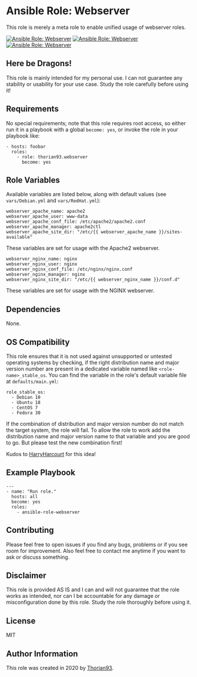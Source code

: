 # Ansible Role: Webserver

This role is merely a meta role to enable unified usage of webserver roles.

[![Ansible Role: Webserver](https://img.shields.io/ansible/role/55151?style=flat-square)](https://galaxy.ansible.com/thorian93/webserver)
[![Ansible Role: Webserver](https://img.shields.io/ansible/quality/55151?style=flat-square)](https://galaxy.ansible.com/thorian93/webserver)
[![Ansible Role: Webserver](https://img.shields.io/ansible/role/d/55151?style=flat-square)](https://galaxy.ansible.com/thorian93/webserver)

## Here be Dragons!

This role is mainly intended for my personal use. I can not guarantee any stability or usability for your use case. Study the role carefully before using it!

## Requirements

No special requirements; note that this role requires root access, so either run it in a playbook with a global `become: yes`, or invoke the role in your playbook like:

    - hosts: foobar
      roles:
        - role: thorian93.webserver
          become: yes

## Role Variables

Available variables are listed below, along with default values (see `vars/Debian.yml` and `vars/RedHat.yml`):

    webserver_apache_name: apache2
    webserver_apache_user: www-data
    webserver_apache_conf_file: /etc/apache2/apache2.conf
    webserver_apache_manager: apache2ctl
    webserver_apache_site_dir: "/etc/{{ webserver_apache_name }}/sites-available"

These variables are set for usage with the Apache2 webserver.

    webserver_nginx_name: nginx
    webserver_nginx_user: nginx
    webserver_nginx_conf_file: /etc/nginx/nginx.conf
    webserver_nginx_manager: nginx
    webserver_nginx_site_dir: "/etc/{{ webserver_nginx_name }}/conf.d"

These variables are set for usage with the NGINX webserver.

## Dependencies

None.

## OS Compatibility

This role ensures that it is not used against unsupported or untested operating systems by checking, if the right distribution name and major version number are present in a dedicated variable named like `<role-name>_stable_os`. You can find the variable in the role's default variable file at `defaults/main.yml`:

    role_stable_os:
      - Debian 10
      - Ubuntu 18
      - CentOS 7
      - Fedora 30

If the combination of distribution and major version number do not match the target system, the role will fail. To allow the role to work add the distribution name and major version name to that variable and you are good to go. But please test the new combination first!

Kudos to [HarryHarcourt](https://github.com/HarryHarcourt) for this idea!

## Example Playbook

    ---
    - name: "Run role."
      hosts: all
      become: yes
      roles:
        - ansible-role-webserver

## Contributing

Please feel free to open issues if you find any bugs, problems or if you see room for improvement. Also feel free to contact me anytime if you want to ask or discuss something.

## Disclaimer

This role is provided AS IS and I can and will not guarantee that the role works as intended, nor can I be accountable for any damage or misconfiguration done by this role. Study the role thoroughly before using it.

## License

MIT

## Author Information

This role was created in 2020 by [Thorian93](http://thorian93.de/).
